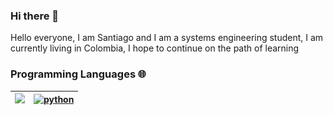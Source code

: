 ### Hi there 👋

<div>
 <p>
Hello everyone, I am Santiago and I am a systems engineering student, I am currently living in Colombia, I hope to continue on the path of learning

### Programming Languages 🌐

| [<img src="![image]()" width="24">](https://www.java.com/es/)  | [<img src="![image](https://raw.githubusercontent.com/github/explore/80688e429a7d4ef2fca1e82350fe8e3517d3494d/topics/python/python.png)" alt="python" width="38">](https://www.python.org)
|---|---|
